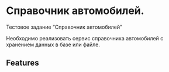 # Справочник автомобилей. 

Тестовое задание “Справочник автомобилей”

Необходимо реализовать сервис справочника автомобилей с хранением
данных в базе или файле.


## Features
